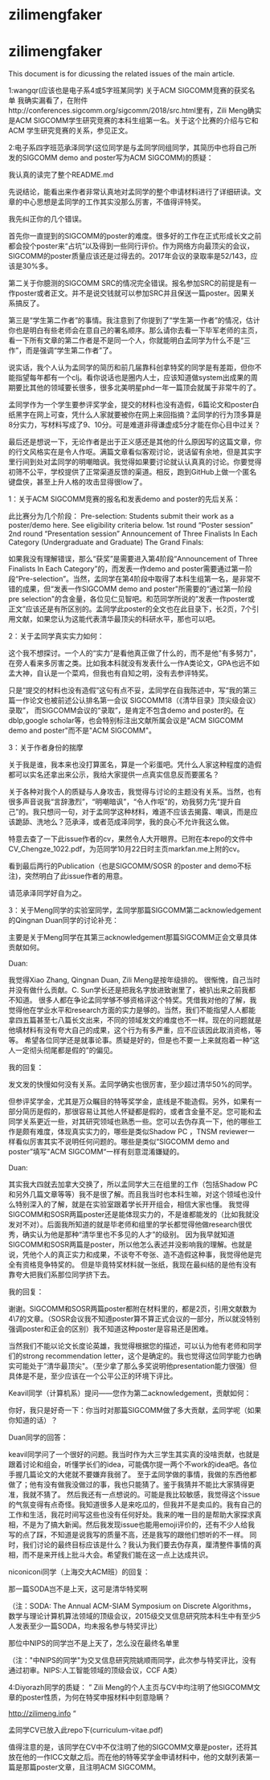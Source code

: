 # zilimengfaker
# zilimengfaker
This document is for dicussing the related issues of the main article.


1:wangqr(应该也是电子系4或5字班某同学)
关于ACM SIGCOMM竞赛的获奖名单
我确实漏看了，在附件http://conferences.sigcomm.org/sigcomm/2018/src.html里有，Zili Meng确实是ACM SIGCOMM学生研究竞赛的本科生组第一名。关于这个比赛的介绍与它和ACM 学生研究竞赛的关系，参见正文。



2:电子系四字班范承泽同学(这位同学是与孟同学同组同学，其简历中也将自己所发的SIGCOMM demo and poster写为ACM SIGCOMM)的质疑：

我认真的读完了整个README.md

先说结论，能看出来作者非常认真地对孟同学的整个申请材料进行了详细研读。文章的中心思想是孟同学的工作其实没那么厉害，不值得评特奖。

我先纠正你的几个错误。

首先你一直提到的SIGCOMM的poster的难度。很多好的工作在正式形成长文之前都会投个poster来“占坑”以及得到一些同行评价。作为网络方向最顶尖的会议，SIGCOMM的poster质量应该还是过得去的。2017年会议的录取率是52/143，应该是30%多。

第二关于你臆测的SIGCOMM SRC的情况完全错误。报名参加SRC的前提是有一作poster或者正文。并不是说交钱就可以参加SRC并且保送一篇poster。因果关系搞反了。

第三是“学生第二作者”的事情。我注意到了你提到了“学生第一作者”的情况，估计你也是明白有些老师会在意自己的署名顺序。那么请你去看一下毕军老师的主页，看一下所有文章的第二作者是不是同一个人，你就能明白孟同学为什么不是“三作”，而是强调“学生第二作者”了。

说实话，我个人认为孟同学的简历和前几届靠科创拿特奖的同学是有差距，但你不能指望每年都有一个clj。看你说话也是圈内人士，应该知道做system出成果的周期要比其他的领域要长很多，很多北美明星phd一年一篇顶会就属于非常牛的了。

孟同学作为一个学生要参评奖学金，提交的材料也没有造假，6篇论文和poster白纸黑字在网上可查，凭什么人家就要被你在网上来回指摘？孟同学的行为顶多算是8分实力，写材料写成了9、10分。可是难道非得谦虚成5分才能在你心目中过关？

最后还是想说一下，无论作者是出于正义感还是其他的什么原因写的这篇文章，你的行文风格实在是令人作呕。满篇文章看似客观讨论，说话留有余地，但是其实字里行间到处对孟同学的明嘲暗讽。我觉得如果要讨论就认认真真的讨论。你要觉得初筛不公平，学校提供了正常渠道反馈的渠道。相反，跑到GitHub上做一个匿名键盘侠，甚至上升人格的攻击显得很low了。


1：关于ACM SIGCOMM竞赛的报名和发表demo and poster的先后关系：

此比赛分为几个阶段：
Pre-selection: Students submit their work as a poster/demo here. See eligibility criteria below.
1st round “Poster session”
2nd round “Presentation session”
Announcement of Three Finalists In Each Category (Undergraduate and Graduate)
The Grand Finals:

如果我没有理解错误，那么“获奖”是需要进入第4阶段“Announcement of Three Finalists In Each Category”的，而发表一作demo and poster需要通过第一阶段“Pre-selection”。当然，孟同学在第4阶段中取得了本科生组第一名，是非常不错的成果，但“发表一作SIGCOMM demo and poster"所需要的“通过第一阶段pre selection"的含金量，各位见仁见智吧。和范同学所说的”发表一作poster或正文”应该还是有所区别的。孟同学此poster的全文也在此目录下，长2页，7个引用文献，如果您认为这能代表清华最顶尖的科研水平，那也可以吧。


2：关于孟同学真实实力如何：

这个我不想探讨。一个人的“实力”是看他真正做了什么的，而不是他"有多努力"，在旁人看来多厉害之类。比如我本科就没有发表什么一作A类论文，GPA也远不如孟大神，自认是一个菜鸡，但我也有自知之明，没有去参评特奖。

只是“提交的材料也没有造假”这句有点不妥，孟同学在自我陈述中，写“我的第三篇一作论文也被前述公认排名第一会议 SIGCOMM18（《清华目录》顶尖级会议）录取”， 而SIGCOMM会议的“录取”，是肯定不包含demo and poster的。在dblp,google scholar等，也会特别标注出文献所属会议是"ACM SIGCOMM demo and poster"而不是"ACM SIGCOMM"。

3：关于作者身份的揣摩

关于我是谁，我本来也没打算匿名，算是一个彩蛋吧。凭什么人家这种程度的造假都可以实名还拿出来公示，我给大家提供一点真实信息反而要匿名？

关于各种对我个人的质疑与人身攻击，我觉得与讨论的主题没有关系。当然，也有很多声音说我“言辞激烈”，“明嘲暗讽”，“令人作呕”的，劝我努力先“提升自己”的。我只想问一句，对于孟同学这种材料，难道不应该去揭露、嘲讽，而是应该跪舔、洗地么？范承泽，或者范成泽同学，我的良心不允许我这么做。

特意去查了一下此issue作者的cv，果然令人大开眼界。已附在本repo的文件中CV_Chengze_1022.pdf，为范同学10月22日时主页markfan.me上附的cv。

看到最后两行的Publication（也是SIGCOMM/SOSR 的poster and demo不标注)，突然明白了此issue作者的用意。

请范承泽同学好自为之。


3：关于Meng同学的实验室同学，孟同学那篇SIGCOMM第二acknowledgement的Qingnan Duan同学的讨论补充：

主要是关于Meng同学在其第三acknowledgement那篇SIGCOMM正会文章具体贡献如何。

Duan:

我觉得Xiao Zhang, Qingnan Duan, Zili Meng是按年级排的。
很惭愧，自己当时并没有做什么贡献。C. Sun学长还是把我名字放进致谢里了，被扒出来之前我都不知道。
很多人都在争论孟同学够不够资格评这个特奖。凭借我对他的了解，我觉得他在学业水平和research方面的实力是够的。当然，我们不能指望人人都能拿四五篇甚至七八篇长文出来，不同的领域发文的难度也不一样。现在的问题就是他填材料有没有夸大自己的成果，这个行为有多严重，应不应该因此取消资格，等等。
希望各位同学还是就事论事。质疑是好的，但是也不要一上来就抱着一种“这人一定彻头彻尾都是假的”的偏见。

我的回复：

发文发的快慢如何没有关系。孟同学确实也很厉害，至少超过清华50%的同学。

但参评奖学金，尤其是万众瞩目的特等奖学金，底线是不能造假。另外，如果有一部分简历是假的，那很容易让其他人怀疑都是假的，或者含金量不足。您可能和孟同学关系更近一些，对其研究领域也熟悉一些。您可以去伪存真一下，他的哪些工作是颇有难度，体现真实实力的，哪些是类似Shadow PC ，TNSM reviewer一样看似厉害其实不说明任何问题的。哪些是类似“SIGCOMM demo and poster”填写"ACM SIGCOMM“一样有刻意混淆嫌疑的。

Duan:

其实我大四就去加拿大交换了，所以孟同学大三在组里的工作（包括Shadow PC和另外几篇文章等等）我不是很了解。而且我当时也本科生嘛，对这个领域也没什么特别深入的了解，就是在实验室跟着学长开开组会，相信大家也懂。
我觉得SIGCOMM和SOSR两篇poster还是能体现实力的，不是谁都能发的（比如我就没发对不对）。后面我所知道的就是毕老师和组里的学长都觉得他做research很优秀，确实认为他是那种“清华里也不多见的人才”的级别。
因为我早就知道SIGCOMM和SOSR两篇是poster，所以他怎么表述并没影响我的理解。也就是说，凭他个人的真正实力和成果，不谈夸不夸张、造不造假这种事，我觉得他是完全有资格竞争特奖的。
但是毕竟特奖材料就一张纸，我现在最纠结的是他有没有靠夸大把我们系那位同学挤下去。

我的回复：

谢谢。SIGCOMM和SOSR两篇poster都附在材料里的，都是2页，引用文献数为4\7的文章。（SOSR会议我不知道poster算不算正式会议的一部分，所以就没特别强调poster和正会的区别）我不知道这种poster是容易还是困难。

当然我们不能以论文长度论英雄，我觉得根据您的描述，可以认为他有老师和同学们的strong recommendation letter，这个是确定的。我也觉得这位同学能力也确实可能处于”清华最顶尖"。（至少拿了那么多奖说明他presentation能力很强）但具体是不是，至少应该在一个公平公正的环境下评比。

Keavil同学（计算机系）提问——您作为第二acknowledgement，贡献如何：

你好，我只是好奇一下：你当时对那篇SIGCOMM做了多大贡献，孟同学呢（如果你知道的话）？

Duan同学的回答：

keavil同学问了一个很好的问题。我当时作为大三学生其实真的没啥贡献，也就是跟着讨论和组会，听懂学长们的idea，可能偶尔提一两个不work的idea吧。各位手握几篇论文的大佬就不要嫌弃我弱了。
至于孟同学做的事情，我做的东西他都做了；他有没有做我没做过的事，我也只能猜了。鉴于我猜并不能比大家猜得更准，我就不猜了。
然后我还有一点想说的。可能是我比较敏感，我觉得这个issue的气氛变得有点奇怪。我知道很多人是来吃瓜的，但我并不是卖瓜的。我有自己的工作和生活，我花时间写这些也没有任何好处。我来的唯一目的是帮助大家探求真相，不是为了搞大新闻。然后我发现issue也能用emoji评价的，还有不少人给我写的点了踩，不知道是说我写的质量不高，还是我写的跟他们想听的不一样。
同时，我们讨论的最终目标应该是什么？我认为我们要去伪存真，厘清整件事情的真相，而不是来开线上批斗大会。希望我们能在这一点上达成共识。

niconiconi同学（上海交大ACM班）的回复：

那一篇SODA岂不是上天，这可是清华特奖啊

（注：SODA: The Annual ACM-SIAM Symposium on Discrete Algorithms，数学与理论计算机算法领域的顶级会议，2015级交叉信息研究院本科生中有至少5人发表至少一篇SODA，均未报名参与特奖评比）

那位中NIPS的同学岂不是上天了，怎么没在最终名单里

（注："中NIPS的同学"为交叉信息研究院姚顺雨同学，此次参与特奖评比，没有通过初审。NIPS:人工智能领域的顶级会议，CCF A类）

4:Diyorazh同学的质疑：
”
Zili Meng的个人主页与CV中均注明了他SIGCOMM文章的poster性质，为何在特奖申报材料中刻意隐瞒？

http://zilimeng.info
“

孟同学CV已放入此repo下(curriculum-vitae.pdf)

值得注意的是，该同学在CV中不仅注明了他的SIGCOMM文章是poster，还将其放在他的一作ICC文献之后。而在他的特等奖学金申请材料中，他的文献列表第一篇是那篇poster文章，且注明ACM SIGCOMM。






